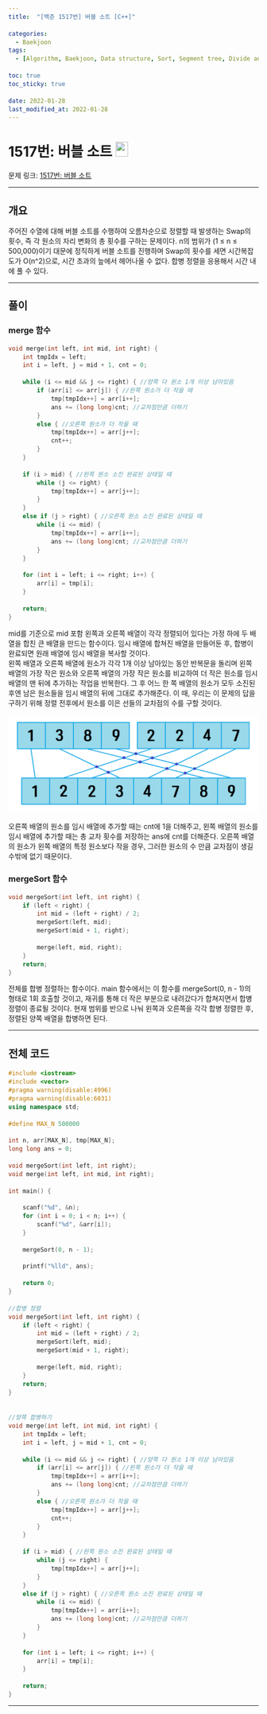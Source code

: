 ```yaml
---
title:  "[백준 1517번] 버블 소트 [C++]"

categories:
  - Baekjoon
tags:
  - [Algorithm, Baekjoon, Data structure, Sort, Segment tree, Divide and Conquer]

toc: true
toc_sticky: true
 
date: 2022-01-28
last_modified_at: 2022-01-28
---
```


# 1517번: 버블 소트 <img src="https://d2gd6pc034wcta.cloudfront.net/tier/16.svg" width="25" height="30">

문제 링크: [1517번: 버블 소트](https://www.acmicpc.net/problem/1517 "bj1517")

***

## __개요__
주어진 수열에 대해 버블 소트를 수행하여 오름차순으로 정렬할 때 발생하는 Swap의 횟수, 즉 각 원소의 자리 변화의 총 횟수를 구하는 문제이다. n의 범위가 (1 ≤ n ≤ 500,000)이기 대문에 정직하게 버블 소트를 진행하며 Swap의 횟수를 세면 시간복잡도가 O(n^2)으로, 시간 초과의 늪에서 헤어나올 수 없다. 합병 정렬을 응용해서 시간 내에 풀 수 있다.

***

## __풀이__

### __merge 함수__
```cpp
void merge(int left, int mid, int right) {
	int tmpIdx = left;
	int i = left, j = mid + 1, cnt = 0;

	while (i <= mid && j <= right) { //양쪽 다 원소 1개 이상 남아있음
		if (arr[i] <= arr[j]) { //왼쪽 원소가 더 작을 때
			tmp[tmpIdx++] = arr[i++];
			ans += (long long)cnt; //교차점만큼 더하기
		}
		else { //오른쪽 원소가 더 작을 때
			tmp[tmpIdx++] = arr[j++];
			cnt++;
		}
	}

	if (i > mid) { //왼쪽 원소 소진 완료된 상태일 때
		while (j <= right) {
			tmp[tmpIdx++] = arr[j++];
		}
	}
	else if (j > right) { //오른쪽 원소 소진 완료된 상태일 때
		while (i <= mid) {
			tmp[tmpIdx++] = arr[i++];
			ans += (long long)cnt; //교차점만큼 더하기
		}
	}

	for (int i = left; i <= right; i++) {
		arr[i] = tmp[i];
	}

	return;
}
```
mid를 기준으로 mid 포함 왼쪽과 오른쪽 배열이 각각 정렬되어 있다는 가정 하에 두 배열을 합친 큰 배열을 만드는 함수이다. 임시 배열에 합쳐진 배열을 만들어둔 후, 합병이 완료되면 원래 배열에 임시 배열을 복사할 것이다.  
왼쪽 배열과 오른쪽 배열에 원소가 각각 1개 이상 남아있는 동안 반복문을 돌리며 왼쪽 배열의 가장 작은 원소와 오른쪽 배열의 가장 작은 원소를 비교하여 더 작은 원소를 임시 배열의 맨 뒤에 추가하는 작업을 반복한다. 그 후 어느 한 쪽 배열의 원소가 모두 소진된 후엔 남은 원소들을 임시 배열의 뒤에 그대로 추가해준다. 이 때, 우리는 이 문제의 답을 구하기 위해 정렬 전후에서 원소를 이은 선들의 교차점의 수를 구할 것이다.  
 
![](/assets/img/boj1517-1.png)

오른쪽 배열의 원소를 임시 배열에 추가할 때는 cnt에 1을 더해주고, 왼쪽 배열의 원소를 임시 배열에 추가할 때는 총 교차 횟수를 저장하는 ans에 cnt를 더해준다. 오른쪽 배열의 원소가 왼쪽 배열의 특정 원소보다 작을 경우, 그러한 원소의 수 만큼 교차점이 생길 수밖에 없기 때문이다.


### __mergeSort 함수__
```cpp
void mergeSort(int left, int right) {
	if (left < right) {
		int mid = (left + right) / 2;
		mergeSort(left, mid);
		mergeSort(mid + 1, right);

		merge(left, mid, right);
	}
	return;
}
```
전체를 합병 정렬하는 함수이다. main 함수에서는 이 함수를 mergeSort(0, n - 1)의 형태로 1회 호출할 것이고, 재귀를 통해 더 작은 부분으로 내려갔다가 합쳐지면서 합병 정렬이 종료될 것이다. 현재 범위를 반으로 나눠 왼쪽과 오른쪽을 각각 합병 정렬한 후, 정렬된 양쪽 배열을 합병하면 된다.

***

## __전체 코드__

```cpp
#include <iostream> 
#include <vector> 
#pragma warning(disable:4996)
#pragma warning(disable:6031)
using namespace std;

#define MAX_N 500000

int n, arr[MAX_N], tmp[MAX_N];
long long ans = 0;

void mergeSort(int left, int right);
void merge(int left, int mid, int right);

int main() {
	
	scanf("%d", &n);
	for (int i = 0; i < n; i++) {
		scanf("%d", &arr[i]);
	}

	mergeSort(0, n - 1);

	printf("%lld", ans);

	return 0;
}

//합병 정렬
void mergeSort(int left, int right) {
	if (left < right) {
		int mid = (left + right) / 2;
		mergeSort(left, mid);
		mergeSort(mid + 1, right);

		merge(left, mid, right);
	}
	return;
}


//양쪽 합병하기
void merge(int left, int mid, int right) {
	int tmpIdx = left;
	int i = left, j = mid + 1, cnt = 0;

	while (i <= mid && j <= right) { //양쪽 다 원소 1개 이상 남아있음
		if (arr[i] <= arr[j]) { //왼쪽 원소가 더 작을 때
			tmp[tmpIdx++] = arr[i++];
			ans += (long long)cnt; //교차점만큼 더하기
		}
		else { //오른쪽 원소가 더 작을 때
			tmp[tmpIdx++] = arr[j++];
			cnt++;
		}
	}

	if (i > mid) { //왼쪽 원소 소진 완료된 상태일 때
		while (j <= right) {
			tmp[tmpIdx++] = arr[j++];
		}
	}
	else if (j > right) { //오른쪽 원소 소진 완료된 상태일 때
		while (i <= mid) {
			tmp[tmpIdx++] = arr[i++];
			ans += (long long)cnt; //교차점만큼 더하기
		}
	}

	for (int i = left; i <= right; i++) {
		arr[i] = tmp[i];
	}

	return;
}
```

***